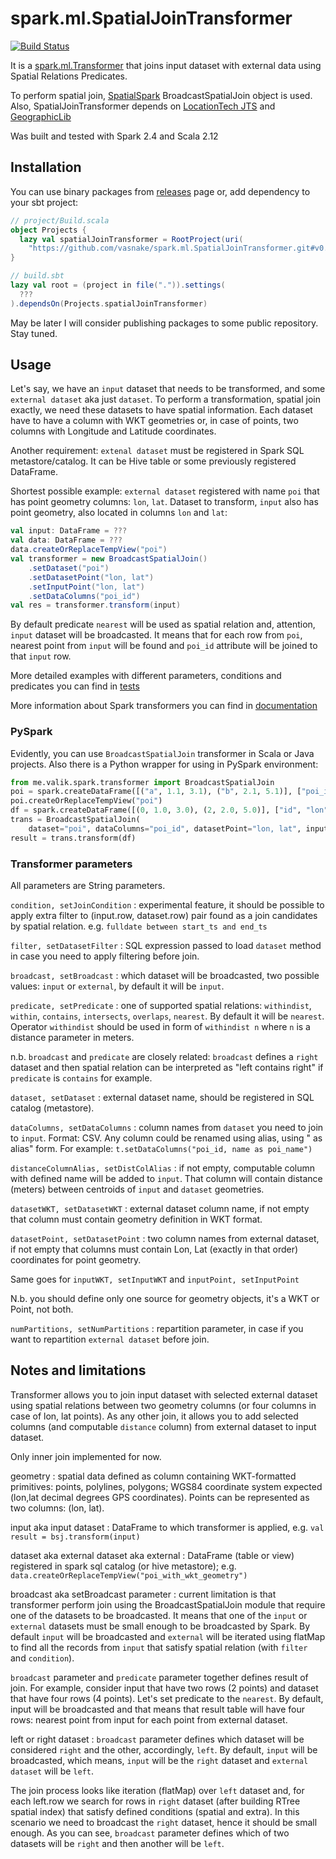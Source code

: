# spark.ml.SpatialJoinTransformer

[![Build Status](https://travis-ci.com/vasnake/spark.ml.SpatialJoinTransformer.svg?branch=master)](https://travis-ci.com/vasnake/spark.ml.SpatialJoinTransformer)

It is a [spark.ml.Transformer](https://spark.apache.org/docs/latest/api/scala/index.html#org.apache.spark.ml.Transformer)
that joins input dataset with external data using
Spatial Relations Predicates.

To perform spatial join, [SpatialSpark](https://github.com/vasnake/SpatialSpark)
BroadcastSpatialJoin object is used.
Also, SpatialJoinTransformer depends on
[LocationTech JTS](https://github.com/locationtech/jts) 
and [GeographicLib](https://sourceforge.net/projects/geographiclib/)

Was built and tested with Spark 2.4 and Scala 2.12

## Installation

You can use binary packages from 
[releases](https://github.com/vasnake/spark.ml.SpatialJoinTransformer/releases)
page or, add dependency to your sbt project:

```scala
// project/Build.scala
object Projects {
  lazy val spatialJoinTransformer = RootProject(uri(
    "https://github.com/vasnake/spark.ml.SpatialJoinTransformer.git#v0.0.1"))
}

// build.sbt
lazy val root = (project in file(".")).settings(
  ???
).dependsOn(Projects.spatialJoinTransformer)

```

May be later I will consider publishing packages to some public repository.
Stay tuned.

## Usage

Let's say, we have an `input` dataset that needs to be transformed, 
and some `external dataset` aka just `dataset`.
To perform a transformation, spatial join exactly, we need these datasets
to have spatial information.
Each dataset have to have a column with WKT geometries or, in case of points,
two columns with Longitude and Latitude coordinates.

Another requirement: `extenal dataset` must be registered in Spark SQL metastore/catalog.
It can be Hive table or some previously registered DataFrame.

Shortest possible example: `external dataset` registered with name `poi` that
has point geometry columns: `lon`, `lat`.
Dataset to transform, `input` also has point geometry, also located in columns `lon` and `lat`:

```scala
val input: DataFrame = ???
val data: DataFrame = ???
data.createOrReplaceTempView("poi")
val transformer = new BroadcastSpatialJoin()
    .setDataset("poi")
    .setDatasetPoint("lon, lat")
    .setInputPoint("lon, lat")
    .setDataColumns("poi_id")
val res = transformer.transform(input)
```

By default predicate `nearest` will be used as spatial relation and, attention, `input`
dataset will be broadcasted. It means that for each row from `poi`, nearest point
from `input` will be found and `poi_id` attribute will be joined to that `input` row.

More detailed examples with different parameters, conditions and predicates you can find in
[tests](https://github.com/vasnake/spark.ml.SpatialJoinTransformer/blob/master/src/test/scala/me/valik/spark/transformer/BroadcastSpatialJoinTest.scala)

More information about Spark transformers you can find in
[documentation](https://spark.apache.org/docs/latest/ml-pipeline.html)

### PySpark
Evidently, you can use `BroadcastSpatialJoin` transformer in Scala or Java projects.
Also there is a Python wrapper for using in PySpark environment:

```python
from me.valik.spark.transformer import BroadcastSpatialJoin
poi = spark.createDataFrame([("a", 1.1, 3.1), ("b", 2.1, 5.1)], ["poi_id", "lon", "lat"])
poi.createOrReplaceTempView("poi")
df = spark.createDataFrame([(0, 1.0, 3.0), (2, 2.0, 5.0)], ["id", "lon", "lat"])
trans = BroadcastSpatialJoin(
    dataset="poi", dataColumns="poi_id", datasetPoint="lon, lat", inputPoint="lon, lat")
result = trans.transform(df)
```

### Transformer parameters
All parameters are String parameters.

`condition, setJoinCondition`
:  experimental feature, it should be possible to apply extra filter to (input.row, dataset.row) pair
found as a join candidates by spatial relation. e.g. `fulldate between start_ts and end_ts`

`filter, setDatasetFilter`
:  SQL expression passed to load `dataset` method in case you need to apply filtering before join.

`broadcast, setBroadcast`
:  which dataset will be broadcasted, two possible values: `input` or `external`,
by default it will be `input`.

`predicate, setPredicate`
:  one of supported spatial relations:
`withindist`, `within`, `contains`, `intersects`, `overlaps`, `nearest`.
By default it will be `nearest`.
Operator `withindist` should be used in form of `withindist n`
where `n` is a distance parameter in meters.

n.b. `broadcast` and `predicate` are closely related: `broadcast` defines a `right` dataset and then
spatial relation can be interpreted as "left contains right" if `predicate` is `contains` for example.

`dataset, setDataset`
:  external dataset name, should be registered in SQL catalog (metastore).

`dataColumns, setDataColumns`
:  column names from `dataset` you need to join to `input`.
Format: CSV. Any column could be renamed using alias, using " as alias" form.
For example: `t.setDataColumns("poi_id, name as poi_name")`

`distanceColumnAlias, setDistColAlias`
:  if not empty, computable column with defined name will be added to `input`.
That column will contain distance (meters) between centroids of `input` and `dataset` geometries.

`datasetWKT, setDatasetWKT`
:  external dataset column name, if not empty that column must contain geometry definition in WKT format.

`datasetPoint, setDatasetPoint`
:  two column names from external dataset, if not empty that columns must contain
Lon, Lat (exactly in that order) coordinates for point geometry.

Same goes for `inputWKT, setInputWKT` and `inputPoint, setInputPoint`

N.b. you should define only one source for geometry objects, it's a WKT or Point, not both.

`numPartitions, setNumPartitions`
:  repartition parameter, in case if you want to repartition `external dataset`
before join.

## Notes and limitations

Transformer allows you to join input dataset with selected external dataset
using spatial relations between two geometry columns (or four columns in case of
lon, lat points). As any other join, it allows you to add selected columns
(and computable `distance` column) from external dataset to input dataset.

Only inner join implemented for now.

geometry
:  spatial data defined as column containing WKT-formatted primitives: points, polylines, polygons;
WGS84 coordinate system expected (lon,lat decimal degrees GPS coordinates).
Points can be represented as two columns: (lon, lat).

input aka input dataset
:  DataFrame to which transformer is applied, e.g.
`val result = bsj.transform(input)`

dataset aka external dataset aka external
:  DataFrame (table or view) registered in spark sql catalog
(or hive metastore); e.g. `data.createOrReplaceTempView("poi_with_wkt_geometry")`

broadcast aka setBroadcast parameter
:  current limitation is that transformer perform join using the
BroadcastSpatialJoin module that require one of the datasets to be broadcasted.
It means that one of the `input` or `external` datasets must be small enough to be broadcasted by Spark.
By default `input` will be broadcasted and `external` will be iterated using flatMap to find
all the records from `input` that satisfy spatial relation (with `filter` and `condition`).

`broadcast` parameter and `predicate` parameter together defines result of join.
For example, consider input that have two rows (2 points) and dataset that have four rows (4 points).
Let's set predicate to the `nearest`. 
By default, input will be broadcasted and that means that result table will have four rows:
nearest point from input for each point from external dataset.

left or right dataset
:  `broadcast` parameter defines which dataset will be considered `right` and the other, accordingly, `left`.
By default, `input` will be broadcasted, which means, `input` will be the `right` dataset and
`external dataset` will be `left`.

The join process looks like iteration (flatMap) over `left` dataset and, for each left.row 
we search for rows in `right` dataset (after building RTree spatial index)
that satisfy defined conditions (spatial and extra).
In this scenario we need to broadcast the `right` dataset, hence it should be small enough.
As you can see, `broadcast` parameter defines which of two datasets will be `right`
and then another will be `left`.

